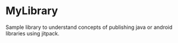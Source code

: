 # MyLibrary

Sample library to understand concepts of publishing java or android libraries using jitpack.
